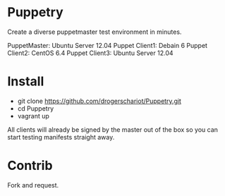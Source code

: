 Puppetry
=================

Create a diverse puppetmaster test environment in minutes.

PuppetMaster:   Ubuntu Server 12.04
Puppet Client1:	Debain 6
Puppet Client2:	CentOS 6.4
Puppet Client3:	Ubuntu Server 12.04

Install
==================
- git clone https://github.com/drogerschariot/Puppetry.git
- cd Puppetry
- vagrant up

All clients will already be signed by the master out of the box so you can start testing manifests straight away.

Contrib
===================
Fork and request.
